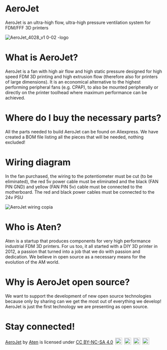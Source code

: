 # AeroJet
AeroJet is an ultra-high flow, ultra-high pressure ventilation system for FDM/FFF 3D printers

![AeroJet_4028_v1 0-02 -logo](https://github.com/Aten3Di/AeroJet/assets/157801526/8966dc5d-0db5-4ddb-9c4a-ce3110f193c8)


# What is AeroJet?
AeroJet is a fan with high air flow and high static pressure designed for high speed FDM 3D printing and high extrusion flow (therefore also for printers of large dimensions). 
It is an economical alternative to the highest performing peripheral fans (e.g. CPAP), to also be mounted peripherally or directly on the printer toolhead where maximum performance can be achieved.

# Where do I buy the necessary parts?
All the parts needed to build AeroJet can be found on Aliexpress. We have created a BOM file listing all the pieces that will be needed, nothing excluded!

# Wiring diagram
In the fan purchased, the wiring to the potentiometer must be cut (to be eliminated), the red 5v power cable must be eliminated and the black (FAN PIN GND) and yellow (FAN PIN 5v) cable must be connected to the motherboard. The red and black power cables must be connected to the 24v PSU

![AeroJet wiring copia](https://github.com/Aten3Di/AeroJet/assets/157801526/84e781d6-7af5-4185-8e95-223e570e039b)


# Who is Aten?
Aten is a startup that produces components for very high performance industrial FDM 3D printers.
For us too, it all started with a DIY 3D printer in 2012, a passion that turned into a job that we do with passion and dedication. We believe in open source as a necessary means for the evolution of the AM world.

# Why is AeroJet open source?
We want to support the development of new open source technologies because only by sharing can we get the most out of everything we develop!
AeroJet is just the first technology we are presenting as open source. 

# Stay connected!

<p xmlns:cc="http://creativecommons.org/ns#" xmlns:dct="http://purl.org/dc/terms/"><a property="dct:title" rel="cc:attributionURL" href="https://github.com/Aten3Di/AeroJet">AeroJet</a> by <a rel="cc:attributionURL dct:creator" property="cc:attributionName" href="http://www.aten3d.com">Aten</a> is licensed under <a href="http://creativecommons.org/licenses/by-nc-sa/4.0/?ref=chooser-v1" target="_blank" rel="license noopener noreferrer" style="display:inline-block;">CC BY-NC-SA 4.0</a> <a href="http://creativecommons.org/licenses/by-nc-sa/4.0/?ref=chooser-v1" target="_blank" rel="license noopener noreferrer" style="display:inline-block;"><img style="height:22px!important;margin-left:3px;vertical-align:text-bottom;" src="https://mirrors.creativecommons.org/presskit/icons/cc.svg?ref=chooser-v1"></a> <a href="http://creativecommons.org/licenses/by-nc-sa/4.0/?ref=chooser-v1" target="_blank" rel="license noopener noreferrer" style="display:inline-block;"><img style="height:22px!important;margin-left:3px;vertical-align:text-bottom;" src="https://mirrors.creativecommons.org/presskit/icons/by.svg?ref=chooser-v1"></a> <a href="http://creativecommons.org/licenses/by-nc-sa/4.0/?ref=chooser-v1" target="_blank" rel="license noopener noreferrer" style="display:inline-block;"><img style="height:22px!important;margin-left:3px;vertical-align:text-bottom;" src="https://mirrors.creativecommons.org/presskit/icons/nc.svg?ref=chooser-v1"></a> <a href="http://creativecommons.org/licenses/by-nc-sa/4.0/?ref=chooser-v1" target="_blank" rel="license noopener noreferrer" style="display:inline-block;"><img style="height:22px!important;margin-left:3px;vertical-align:text-bottom;" src="https://mirrors.creativecommons.org/presskit/icons/sa.svg?ref=chooser-v1"></a></p>
